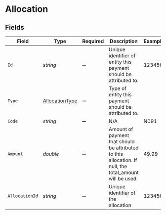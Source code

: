 # Allocation


## Fields

| Field                                                                                                   | Type                                                                                                    | Required                                                                                                | Description                                                                                             | Example                                                                                                 |
| ------------------------------------------------------------------------------------------------------- | ------------------------------------------------------------------------------------------------------- | ------------------------------------------------------------------------------------------------------- | ------------------------------------------------------------------------------------------------------- | ------------------------------------------------------------------------------------------------------- |
| `Id`                                                                                                    | *string*                                                                                                | :heavy_minus_sign:                                                                                      | Unique identifier of entity this payment should be attributed to.                                       | 123456                                                                                                  |
| `Type`                                                                                                  | [AllocationType](../../Models/Components/AllocationType.md)                                             | :heavy_minus_sign:                                                                                      | Type of entity this payment should be attributed to.                                                    |                                                                                                         |
| `Code`                                                                                                  | *string*                                                                                                | :heavy_minus_sign:                                                                                      | N/A                                                                                                     | N091                                                                                                    |
| `Amount`                                                                                                | *double*                                                                                                | :heavy_minus_sign:                                                                                      | Amount of payment that should be attributed to this allocation. If null, the total_amount will be used. | 49.99                                                                                                   |
| `AllocationId`                                                                                          | *string*                                                                                                | :heavy_minus_sign:                                                                                      | Unique identifier of the allocation                                                                     | 123456                                                                                                  |